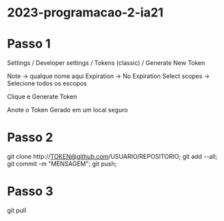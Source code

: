 # 2023-programacao-2-ia21

# Passo 1
Settings / Developer settings / Tokens (classic) / Generate New Token

Note -> qualque nome aqui Expiration -> No Expiration Select scopes -> Selecione todos os escopos

Clique e Generate Token

Anote o Token Gerado em um local seguro

# Passo 2
git clone http://TOKEN@github.com/USUARIO/REPOSITORIO; 
git add --all;
git commit -m "MENSAGEM";
git push;

# Passo 3
git pull